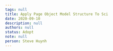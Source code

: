 ```yaml
---
tags: null
title: Apply Page Object Model Structure To Sci
date: 2020-09-10
description: null
authors: null
status: Adopt
note: null
person: Steve Huynh
---
```


